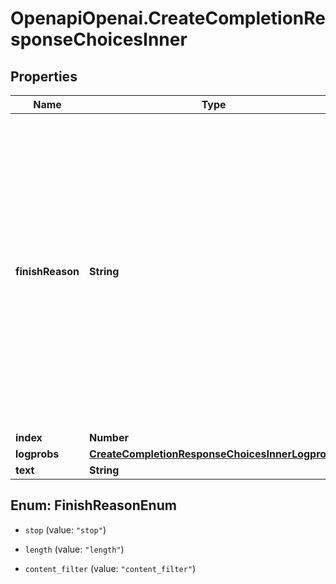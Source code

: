 # OpenapiOpenai.CreateCompletionResponseChoicesInner

## Properties

Name | Type | Description | Notes
------------ | ------------- | ------------- | -------------
**finishReason** | **String** | The reason the model stopped generating tokens. This will be &#x60;stop&#x60; if the model hit a natural stop point or a provided stop sequence, &#x60;length&#x60; if the maximum number of tokens specified in the request was reached, or &#x60;content_filter&#x60; if content was omitted due to a flag from our content filters.  | 
**index** | **Number** |  | 
**logprobs** | [**CreateCompletionResponseChoicesInnerLogprobs**](CreateCompletionResponseChoicesInnerLogprobs.md) |  | 
**text** | **String** |  | 



## Enum: FinishReasonEnum


* `stop` (value: `"stop"`)

* `length` (value: `"length"`)

* `content_filter` (value: `"content_filter"`)




